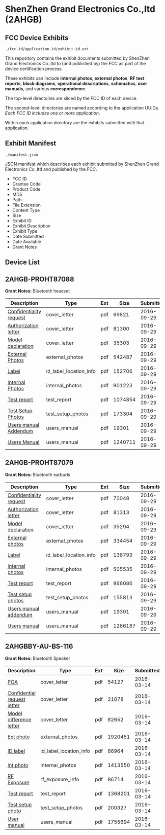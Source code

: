 # ShenZhen Grand Electronics Co.,ltd (2AHGB)
## FCC Device Exhibits

```
./fcc-id/application-id/exhibit-id.ext
```

This repository contains the exhibit documents submitted by ShenZhen Grand Electronics Co.,ltd to (and published by) the FCC as part of the device certification process.

These exhibits can include **internal photos**, **external photos**, **RF test reports**, **block diagrams**, **operational descriptions**, **schematics**, **user manuals**, and various **correspondence**.

The top-level directories are sliced by the FCC ID of each device.

The second-level directories are named according to the application UUIDs. *Each FCC ID includes one or more application.*

Within each application directory are the exhibits submitted with that application. 

## Exhibit Manifest

```
./manifest.json
```

JSON manifest which describes each exhibit submitted by ShenZhen Grand Electronics Co.,ltd and published by the FCC.

- FCC ID
- Grantee Code
- Product Code
- MD5
- Path
- File Extension
- Content Type
- Size
- Exhibit ID
- Exhibit Description
- Exhibit Type
- Date Submitted
- Date Available
- Grant Notes

## Device List
## 2AHGB-PROHT87088
**Grant Notes:** Bluetooth headset

| Description | Type | Ext | Size | Submitted | Available |
| ----------- | ---- | --- | ---- | --------- | --------- |
| [Confidentiality request](2AHGB-PROHT87088/93794fe1305151c65f3a0d0e05fa8ed6/3151921.pdf) | cover_letter | pdf | 69821 | 2016-09-29 | 2016-09-29 |
| [Authorization letter](2AHGB-PROHT87088/93794fe1305151c65f3a0d0e05fa8ed6/3151922.pdf) | cover_letter | pdf | 81300 | 2016-09-29 | 2016-09-29 |
| [Model declaration](2AHGB-PROHT87088/93794fe1305151c65f3a0d0e05fa8ed6/3151923.pdf) | cover_letter | pdf | 35303 | 2016-09-29 | 2016-09-29 |
| [External Photos](2AHGB-PROHT87088/93794fe1305151c65f3a0d0e05fa8ed6/3151916.pdf) | external_photos | pdf | 542487 | 2016-09-29 | 2016-09-29 |
| [Label](2AHGB-PROHT87088/93794fe1305151c65f3a0d0e05fa8ed6/3151925.pdf) | id_label_location_info | pdf | 152706 | 2016-09-29 | 2016-09-29 |
| [Internal Photos](2AHGB-PROHT87088/93794fe1305151c65f3a0d0e05fa8ed6/3151917.pdf) | internal_photos | pdf | 901223 | 2016-09-29 | 2016-09-29 |
| [Test report](2AHGB-PROHT87088/93794fe1305151c65f3a0d0e05fa8ed6/3151924.pdf) | test_report | pdf | 1074854 | 2016-09-29 | 2016-09-29 |
| [Test Setup Photos](2AHGB-PROHT87088/93794fe1305151c65f3a0d0e05fa8ed6/3151918.pdf) | test_setup_photos | pdf | 173304 | 2016-09-29 | 2016-09-29 |
| [Users manual Addendum](2AHGB-PROHT87088/93794fe1305151c65f3a0d0e05fa8ed6/3151919.pdf) | users_manual | pdf | 19301 | 2016-09-29 | 2016-09-29 |
| [Users Manual](2AHGB-PROHT87088/93794fe1305151c65f3a0d0e05fa8ed6/3151920.pdf) | users_manual | pdf | 1240711 | 2016-09-29 | 2016-09-29 |
## 2AHGB-PROHT87079
**Grant Notes:** Bluetooth earbuds

| Description | Type | Ext | Size | Submitted | Available |
| ----------- | ---- | --- | ---- | --------- | --------- |
| [Confidentiality request](2AHGB-PROHT87079/af3fa1fc2346eed5b269782ce2b75393/3152054.pdf) | cover_letter | pdf | 70048 | 2016-09-29 | 2016-09-29 |
| [Authorization letter](2AHGB-PROHT87079/af3fa1fc2346eed5b269782ce2b75393/3152055.pdf) | cover_letter | pdf | 81313 | 2016-09-29 | 2016-09-29 |
| [Model declaration](2AHGB-PROHT87079/af3fa1fc2346eed5b269782ce2b75393/3152056.pdf) | cover_letter | pdf | 35294 | 2016-09-29 | 2016-09-29 |
| [External photos](2AHGB-PROHT87079/af3fa1fc2346eed5b269782ce2b75393/3152049.pdf) | external_photos | pdf | 334454 | 2016-09-29 | 2016-09-29 |
| [Label](2AHGB-PROHT87079/af3fa1fc2346eed5b269782ce2b75393/3152259.pdf) | id_label_location_info | pdf | 138793 | 2016-09-29 | 2016-09-29 |
| [Internal photos](2AHGB-PROHT87079/af3fa1fc2346eed5b269782ce2b75393/3152050.pdf) | internal_photos | pdf | 505535 | 2016-09-29 | 2016-09-29 |
| [Test report](2AHGB-PROHT87079/af3fa1fc2346eed5b269782ce2b75393/3152057.pdf) | test_report | pdf | 966086 | 2016-09-29 | 2016-09-29 |
| [Test setup photos](2AHGB-PROHT87079/af3fa1fc2346eed5b269782ce2b75393/3152051.pdf) | test_setup_photos | pdf | 155813 | 2016-09-29 | 2016-09-29 |
| [Users manual addendum](2AHGB-PROHT87079/af3fa1fc2346eed5b269782ce2b75393/3152052.pdf) | users_manual | pdf | 19301 | 2016-09-29 | 2016-09-29 |
| [Users manual](2AHGB-PROHT87079/af3fa1fc2346eed5b269782ce2b75393/3152053.pdf) | users_manual | pdf | 1266187 | 2016-09-29 | 2016-09-29 |
## 2AHGBBY-AU-BS-116
**Grant Notes:** Bluetooth Speaker

| Description | Type | Ext | Size | Submitted | Available |
| ----------- | ---- | --- | ---- | --------- | --------- |
| [POA](2AHGBBY-AU-BS-116/f9c13e070ddcffaa158157de074a8ba2/2929266.pdf) | cover_letter | pdf | 54127 | 2016-03-14 | 2016-03-15 |
| [Confidential request letter](2AHGBBY-AU-BS-116/f9c13e070ddcffaa158157de074a8ba2/2929267.pdf) | cover_letter | pdf | 21078 | 2016-03-14 | 2016-03-15 |
| [Model difference letter](2AHGBBY-AU-BS-116/f9c13e070ddcffaa158157de074a8ba2/2929268.pdf) | cover_letter | pdf | 82652 | 2016-03-14 | 2016-03-15 |
| [Ext photo](2AHGBBY-AU-BS-116/f9c13e070ddcffaa158157de074a8ba2/2929273.pdf) | external_photos | pdf | 1920451 | 2016-03-14 | 2016-03-15 |
| [ID label](2AHGBBY-AU-BS-116/f9c13e070ddcffaa158157de074a8ba2/2929275.pdf) | id_label_location_info | pdf | 86964 | 2016-03-14 | 2016-03-15 |
| [Int photo](2AHGBBY-AU-BS-116/f9c13e070ddcffaa158157de074a8ba2/2929274.pdf) | internal_photos | pdf | 1413550 | 2016-03-14 | 2016-03-15 |
| [RF Exposure](2AHGBBY-AU-BS-116/f9c13e070ddcffaa158157de074a8ba2/2929269.pdf) | rf_exposure_info | pdf | 86714 | 2016-03-14 | 2016-03-15 |
| [Test report](2AHGBBY-AU-BS-116/f9c13e070ddcffaa158157de074a8ba2/2929270.pdf) | test_report | pdf | 1368201 | 2016-03-14 | 2016-03-15 |
| [Test setup photo](2AHGBBY-AU-BS-116/f9c13e070ddcffaa158157de074a8ba2/2929271.pdf) | test_setup_photos | pdf | 200327 | 2016-03-14 | 2016-03-15 |
| [User manual](2AHGBBY-AU-BS-116/f9c13e070ddcffaa158157de074a8ba2/2929272.pdf) | users_manual | pdf | 1755694 | 2016-03-14 | 2016-03-15 |
